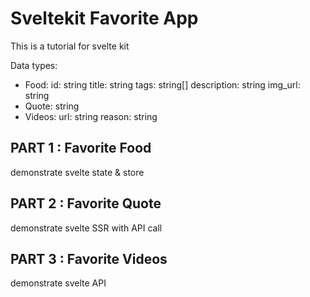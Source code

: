 # Sveltekit Favorite App

This is a tutorial for svelte kit

Data types:
- Food:
	id: string
	title: string
	tags: string[]
	description: string
	img_url: string
- Quote: string
- Videos:
	url: string
	reason: string

## PART 1 : Favorite Food
demonstrate svelte state & store <br/>
## PART 2 : Favorite Quote
demonstrate svelte SSR with API call <br/>
## PART 3 : Favorite Videos
demonstrate svelte API
